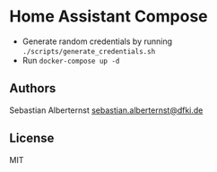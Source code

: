 # Home Assistant Compose

* Generate random credentials by running ```./scripts/generate_credentials.sh```
* Run ```docker-compose up -d```

## Authors

Sebastian Alberternst <sebastian.alberternst@dfki.de>

## License

MIT 